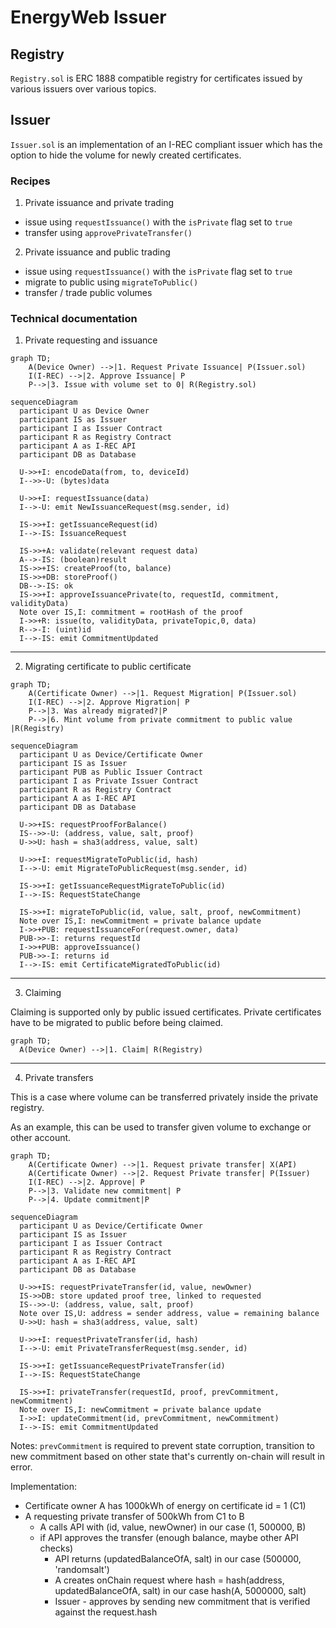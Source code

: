 # EnergyWeb Issuer

## Registry

`Registry.sol` is ERC 1888 compatible registry for certificates issued by various issuers over various topics.

## Issuer

`Issuer.sol` is an implementation of an I-REC compliant issuer which has the option to hide the volume for newly created certificates.

### Recipes

1) Private issuance and private trading
  - issue using `requestIssuance()` with the `isPrivate` flag set to `true`
  - transfer using `approvePrivateTransfer()`

2) Private issuance and public trading
  - issue using `requestIssuance()` with the `isPrivate` flag set to `true`
  - migrate to public using `migrateToPublic()`
  - transfer / trade public volumes

### Technical documentation

1) Private requesting and issuance

```mermaid
graph TD;
    A(Device Owner) -->|1. Request Private Issuance| P(Issuer.sol)
    I(I-REC) -->|2. Approve Issuance| P
    P-->|3. Issue with volume set to 0| R(Registry.sol)
```

```mermaid
sequenceDiagram
  participant U as Device Owner
  participant IS as Issuer
  participant I as Issuer Contract
  participant R as Registry Contract
  participant A as I-REC API
  participant DB as Database

  U->>+I: encodeData(from, to, deviceId)
  I-->>-U: (bytes)data

  U->>+I: requestIssuance(data)
  I-->-U: emit NewIssuanceRequest(msg.sender, id)

  IS->>+I: getIssuanceRequest(id)
  I-->-IS: IssuanceRequest

  IS->>+A: validate(relevant request data)
  A-->-IS: (boolean)result
  IS->>+IS: createProof(to, balance)
  IS->>+DB: storeProof()
  DB-->-IS: ok
  IS->>+I: approveIssuancePrivate(to, requestId, commitment, validityData)
  Note over IS,I: commitment = rootHash of the proof
  I->>+R: issue(to, validityData, privateTopic,0, data)
  R-->-I: (uint)id
  I-->-IS: emit CommitmentUpdated
```

---
2) Migrating certificate to public certificate

```mermaid
graph TD;
    A(Certificate Owner) -->|1. Request Migration| P(Issuer.sol)
    I(I-REC) -->|2. Approve Migration| P
    P-->|3. Was already migrated?|P
    P-->|6. Mint volume from private commitment to public value |R(Registry)
```

```mermaid
sequenceDiagram
  participant U as Device/Certificate Owner
  participant IS as Issuer
  participant PUB as Public Issuer Contract
  participant I as Private Issuer Contract
  participant R as Registry Contract
  participant A as I-REC API
  participant DB as Database

  U->>+IS: requestProofForBalance()
  IS-->>-U: (address, value, salt, proof)
  U->>U: hash = sha3(address, value, salt)

  U->>+I: requestMigrateToPublic(id, hash)
  I-->-U: emit MigrateToPublicRequest(msg.sender, id)

  IS->>+I: getIssuanceRequestMigrateToPublic(id)
  I-->-IS: RequestStateChange

  IS->>+I: migrateToPublic(id, value, salt, proof, newCommitment)
  Note over IS,I: newCommitment = private balance update
  I->>+PUB: requestIssuanceFor(request.owner, data)
  PUB->>-I: returns requestId
  I->>+PUB: approveIssuance()
  PUB->>-I: returns id
  I-->-IS: emit CertificateMigratedToPublic(id)
```

---
3) Claiming

Claiming is supported only by public issued certificates. Private certificates have to be migrated to public before being claimed.

```mermaid
graph TD;
  A(Device Owner) -->|1. Claim| R(Registry)
```

---
4) Private transfers

This is a case where volume can be transferred privately inside the private registry. 

As an example, this can be used to transfer given volume to exchange or other account.

```mermaid
graph TD;
    A(Certificate Owner) -->|1. Request private transfer| X(API)
    A(Certificate Owner) -->|2. Request Private transfer| P(Issuer)
    I(I-REC) -->|2. Approve| P
    P-->|3. Validate new commitment| P
    P-->|4. Update commitment|P
```

```mermaid
sequenceDiagram
  participant U as Device/Certificate Owner
  participant IS as Issuer
  participant I as Issuer Contract
  participant R as Registry Contract
  participant A as I-REC API
  participant DB as Database

  U->>+IS: requestPrivateTransfer(id, value, newOwner)
  IS->>DB: store updated proof tree, linked to requested 
  IS-->>-U: (address, value, salt, proof)
  Note over IS,U: address = sender address, value = remaining balance
  U->>U: hash = sha3(address, value, salt)

  U->>+I: requestPrivateTransfer(id, hash)
  I-->-U: emit PrivateTransferRequest(msg.sender, id)

  IS->>+I: getIssuanceRequestPrivateTransfer(id)
  I-->-IS: RequestStateChange

  IS->>+I: privateTransfer(requestId, proof, prevCommitment, newCommitment)
  Note over IS,I: newCommitment = private balance update
  I->>I: updateCommitment(id, prevCommitment, newCommitment)
  I-->-IS: emit CommitmentUpdated
```

Notes:
`prevCommitment` is required to prevent state corruption, transition to new commitment based on other state that's currently on-chain will result in error.

Implementation:
- Certificate owner A has 1000kWh of energy on certificate id = 1 (C1)
- A requesting private transfer of 500kWh from C1 to B
  - A calls API with (id, value, newOwner) in our case (1, 500000, B)
  - if API approves the transfer (enough balance, maybe other API checks)
    - API returns (updatedBalanceOfA, salt) in our case (500000, 'randomsalt')
    - A creates onChain request where hash = hash(address, updatedBalanceOfA, salt) in our case hash(A, 5000000, salt)
    - Issuer - approves by sending new commitment that is verified against the request.hash 